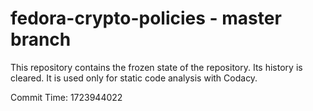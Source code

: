 # fedora-crypto-policies - master branch

This repository contains the frozen state of the repository.
Its history is cleared. It is used only for static code
analysis with Codacy.

Commit Time: 1723944022